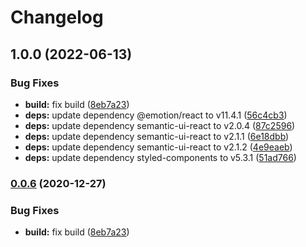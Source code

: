 # Changelog

## 1.0.0 (2022-06-13)


### Bug Fixes

* **build:** fix build ([8eb7a23](https://github.com/erezrokah/gitchi/commit/8eb7a23b92e668fb613d55a806d14e7a81130c75))
* **deps:** update dependency @emotion/react to v11.4.1 ([56c4cb3](https://github.com/erezrokah/gitchi/commit/56c4cb3a195404018d657e98e479c609b100be91))
* **deps:** update dependency semantic-ui-react to v2.0.4 ([87c2596](https://github.com/erezrokah/gitchi/commit/87c2596573bf16b6e334c29b08427fb87489e460))
* **deps:** update dependency semantic-ui-react to v2.1.1 ([6e18dbb](https://github.com/erezrokah/gitchi/commit/6e18dbb03c407478f5ce167b5372e95bc33fe915))
* **deps:** update dependency semantic-ui-react to v2.1.2 ([4e9eaeb](https://github.com/erezrokah/gitchi/commit/4e9eaeb67d9e7be28581fdbcb4a743b373d7373f))
* **deps:** update dependency styled-components to v5.3.1 ([51ad766](https://github.com/erezrokah/gitchi/commit/51ad7663213d5aea97deacac70af7e436a0b3463))

### [0.0.6](https://www.github.com/erezrokah/gitchi/compare/v0.0.5...v0.0.6) (2020-12-27)


### Bug Fixes

* **build:** fix build ([8eb7a23](https://www.github.com/erezrokah/gitchi/commit/8eb7a23b92e668fb613d55a806d14e7a81130c75))

